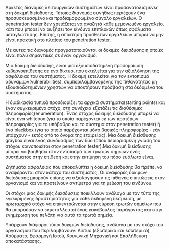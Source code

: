 Αρκετές διανομές λειτουργικών συστημάτων είναι προσανατολισμένες στη δοκιμή διείσδυσης. Τέτοιες διανομές συνήθως περιέχουν ένα προσυσκευασμένο και προδιαμορφωμένο σύνολο εργαλείων. Ο penetration tester δεν χρειάζεται να αναζητά κάθε μεμονωμένο εργαλείο, κάτι που μπορεί να αυξήσει τον κίνδυνο επιπλοκών όπως σφάλματα μεταγλώττισης. Επίσης, η απόκτηση πρόσθετων εργαλείων μπορεί να μην είναι πρακτική στο πλαίσιο του penetration tester.

Με αυτες τις διανομές πραγματοποιούνται οι δοκιμές διεισδυσης η οποίες είναι πολύ σημαντικές σε έναν οργανισμό.

Μια δοκιμή διείσδυσης, είναι μια εξουσιοδοτημένη προσομοίωση κυβερνοεπίθεσης σε ένα δίκτυο, που εκτελείται για την αξιολόγηση της ασφάλειας του συστήματος. Η δοκιμή εκτελείται για τον εντοπισμό αδυναμιών(vulnerabilities), συμπεριλαμβανομένης της πιθανότητας μη εξουσιοδοτημένων χρηστών να αποκτήσουν πρόσβαση στα δεδομένα του συστήματος.

Η διαδικασία τυπικά προσδιορίζει τα αρχικά συστήματα(starting points) και έναν συγκεκριμένο στόχο, στη συνέχεια εξετάζει τις διαθέσιμες πληροφορίες(enumeration). Ένας στόχος δοκιμής διείσδυσης μπορεί να είναι ένα whitebox (για το οποίο παρέχονται εκ των προτέρων πληροφορίες για το υπόβαθρο και το σύστημα στον penetration tester) ή ένα blackbox (για το οποίο παρέχονται μόνο βασικές πληροφορίες - εάν υπάρχουν - εκτός από το όνομα της εταιρείας). Μια δοκιμή διείσδυσης graybox είναι ένας συνδυασμός των δύο (όπου περιορισμένη γνώση του στόχου κοινοποιείται στον penetration tester).Μια δοκιμή διείσδυσης μπορεί να βοηθήσει στον εντοπισμό των τρωτών σημείων ενός συστήματος στην επίθεση και στην εκτίμηση του πόσο ευάλωτο είναι.

Ζητήματα ασφαλείας που αποκαλύπτει η δοκιμή διείσδυσης θα πρέπει να αναφέρονται στον κάτοχο του συστήματος. Οι αναφορές δοκιμών διείσδυσης μπορούν επίσης να αξιολογήσουν τις πιθανές επιπτώσεις στον οργανισμό και να προτείνουν αντίμετρα για τη μείωση του κινδύνου.

Οι στόχοι μιας δοκιμής διεισδυσεις ποικίλλουν ανάλογα με τον τύπο της εγκεκριμένης δραστηριότητας για κάθε δεδομένη δέσμευση, με πρωταρχικό στόχο να επικεντρώνεται στην εύρεση τρωτών σημείων που θα μπορούσαν να εκμεταλλευτεί ένας κακόβουλος παράγοντας και στην ενημέρωση του πελάτη για αυτά τα τρωτά σημεία.

Υπάρχουν διάφοροι τύποι δοκιμών διείσδυσης, ανάλογα με τον στόχο του οργανισμού που περιλαμβάνουν: Δίκτυο (εξωτερικό και εσωτερικό), Ασύρματο, Εφαρμογή Ιστού, Κοινωνική Μηχανική και Επαλήθευση αποκατάστασης.
